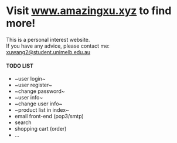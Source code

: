 Visit www.amazingxu.xyz to find more!
=============
This is a personal interest website.  
If you have any advice, please contact me: xuwang2@student.unimelb.edu.au

#### TODO LIST  
+ ~user login~
+ ~user register~
+ ~change password~
+ ~user info~
+ ~change user info~
+ ~product list in index~
+ email front-end (pop3/smtp)
+ search
+ shopping cart (order)
+ ...
